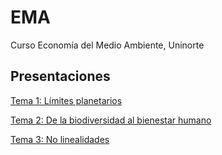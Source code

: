 # EMA
Curso Economía del Medio Ambiente, Uninorte

## Presentaciones

[Tema 1: Límites planetarios](https://uninorte-my.sharepoint.com/:b:/g/personal/andresmv_uninorte_edu_co/EW4bMKjsuPtKsOo9CsBOR8kBxeWRY15WCAR__uROypzqkQ?e=iYLQwh)

[Tema 2: De la biodiversidad al bienestar humano](https://uninorte-my.sharepoint.com/:b:/g/personal/andresmv_uninorte_edu_co/ERYKIXdrDkZFg6f0MIzyapcB9_yL27szspWYueTF1ySlBA?e=V3gNJg)

[Tema 3: No linealidades](https://uninorte-my.sharepoint.com/:b:/g/personal/andresmv_uninorte_edu_co/EXYRJGlZkfNHqrtNvWi6XbgBMWbFhQVWj8x-gNef5PgxXg?e=OzgfzG)

